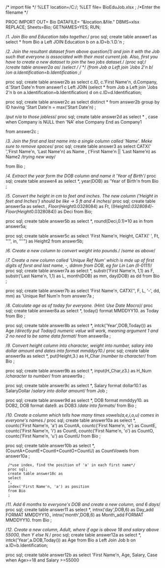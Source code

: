 /* import file */
%LET location=/C:/; 
%LET file= BioEduJob.xlsx       ; /*Enter the filename */
 
 
PROC IMPORT 
     OUT= Bio
    DATAFILE= "&location.&file." 
    DBMS=xlsx REPLACE;
     Sheets=Bio;
    GETNAMES=YES;
RUN;
 
 
 
/*1. Join Bio and Education tabs together.*/
proc sql;
create table answer1 as
select 
* 
from Bio a 
Left JOIN Education b
on a.ID=b.'I.D.'n
;
 
/*2. Join the resultant dataset from above question(1) and join it with the Job such that everyone is associated with 
their most current job. Also, first you have to create a new dataset to join the two jobs dataset.*/
     /*proc sql;*/
     /*create table answer2a as*/
     /*select */
     /** */
     /*from Job a Left join 'Jobs 2'n b*/
     /*on a.Identification=b.Identification ;*/
 
proc sql;
create table answer2b as 
select 
c.ID, c.'First Name'n, d.Company, d.'Start Date'n
from answer1 c 
Left JOIN (select * 
     from Job a Left join 'Jobs 2'n b
     on a.Identification=b.Identification) d
on c.ID=d.Identification;
 
proc sql;
create table answer2c as 
select 
distinct * from answer2b
group by ID
having 'Start Date'n = max('Start Date'n)
;
 
/*put n/a to those jobless*/
proc sql;
create table answer2d as 
select 
     *  ,
     case 
           when Company is NULL then 'NA'
           else Company
     End as Company1 
 
from answer2c ; 
 
/*3. Join the first and last name into a single column called 'Name'. Meke sure to remove spaces*/
proc sql;
create table answer3 as
select 
CATX(' ','First Name'n, 'Last Name'n) as Name ,
('First Name'n || 'Last Name'n) as Name2 /*trying new way*/
 
from Bio 
;
 
/*4. Extract the year form the DOB column and name it 'Year of Birth'*/
proc sql;
create table answer4 as
select 
*, year(DOB) as 'Year of Birth'n
from Bio
;
 
/*5. Convert the height in cm to feet and inches. 
The new column ('Height in feet and Inches') should be like -> 5 ft and 4 inches*/
proc sql;
create table answer5a as
select 
     *, 
     Floor(Height*0.0328084) as Ft, 
     ((Height*0.0328084)-Floor(Height*0.0328084)) as Deci
from Bio;
 
proc sql;
create table answer5b as 
select 
     *,
     round(Deci,0.1)*10 as in 
from answer5a;
 
proc sql;
create table answer5c as
select 
     'First Name'n, Height, 
     CATX(' ', Ft, "'", in, "''") as Height2
from answer5b;
 
/*6. Create a new column to convert weight into pounds.*/
     /*same as above*/
 
/*7. Create a new column called 'Unique Ref Num' which is mde up of first digits of forst and last name, -, ddmm from DOB, 
eg for Lin Lan (ll-0111)*/
proc sql;
create table answer7a as
select 
*,
substr('First Name'n, 1,1) as F,
substr('Last Name'n, 1,1) as L,
month(DOB) as mm,
day(DOB) as dd
from Bio
;
 
proc sql;
create table answer7b as 
select 
'First Name'n, 
CATX('', F, L, '-', dd, mm) as 'Unique Ref Num'n
from answer7a
;
 
/*8. Calculate age as of today for everyone. (Hint: Use Date Macro)*/
proc sql;
create table answer8a as
select 
*,
today() format MMDDYY10. as Today
from Bio
;
 
proc sql;
create table answer8b as
select 
*,
intck('Year',DOB,Today()) as Age 
/*directly put Today() numeric value will work, meaning argument 1 and 2 no need to be same data format*/
from answer8a
;
 
/*9. Convert height column into character, weight into number, salary into dollar amount and dates into format mmddyy10.*/
proc sql;
create table answer9a as
select 
*,
put(Height,3.) as H_Char
/*number to character*/
from Bio
;
                
proc sql;
create table answer9b as
select 
*,
input(H_Char,z3.) as H_Num
/*character to number*/
from answer9a
;
 
proc sql;
create table answer9c as
select 
*,
Salary format dollar10.1 as SalaryDollar 
/*salary into dollar amount*/
from Job
;
     
proc sql;
create table answer9d as
select
*,
DOB format mmddyy10. as DOB2,
DOB format date9. as DOB3
/*date into formats*/
from Bio
;
 
/*10. Create a column which tells how many times vowels(a,e,i,o,u) comes in everyone's names.*/
proc sql;
create table answer10a as
select
*,
countc('First Name'n, 'a') as CountA,
countc('First Name'n, 'e') as CountE,
countc('First Name'n, 'i') as CountI,
countc('First Name'n, 'o') as CountO,
countc('First Name'n, 'u') as CountU
from Bio
;
 
proc sql;
create table answer10b as
select 
*,
(CountA+CountE+CountI+CountO+CountU) as CountVowels
from answer10a
;
 
     /*use index, find the position of 'a' in each first name*/
     proc sql;
     create table answer10c as
     select 
     *,
     index('First Name'n, 'a') as position
     from Bio
     ;
 
 
/*11. Add 6 months to everyone's DOB and create a new column, and 6 days*/
proc sql;
create table answer11 as 
select 
     *,
     intnx('day',DOB,6) as Day_add FORMAT MMDDYY10.,
     intnx('month',DOB,6) as Month_add FORMAT MMDDYY10.
from Bio
;
 
/*12. Create a new column, Adult, where if age is above 18 and salary above 55000, then Y else N.*/
proc sql;
create table answer12a as 
select 
*,
intck('Year',a.DOB,Today()) as Age 
from Bio a Left Join Job b 
     on a.ID=b.Identification;
 
proc sql;
create table answer12b as
select 
'First Name'n, Age, Salary,
     Case 
           when Age>=18 and Salary >=55000
